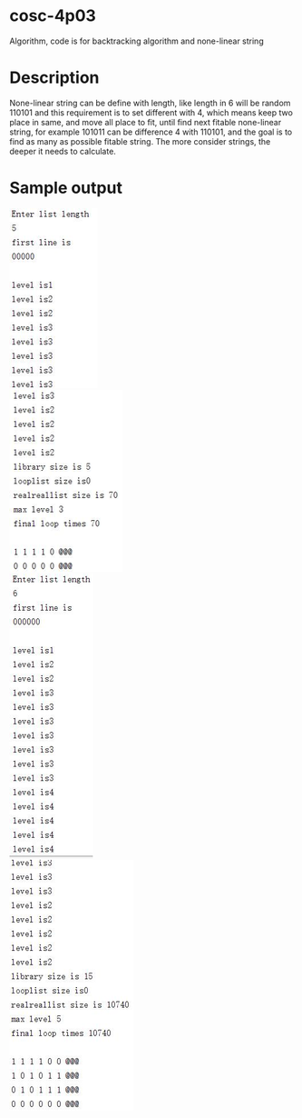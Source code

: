 # cosc-4p03
Algorithm, code is for backtracking algorithm and none-linear string

# Description
None-linear string can be define with length, like length in 6 will be random 110101 and this requirement is to set different with 4, which means keep two place in same, and move all place to fit, until find next fitable none-linear string, for example 101011 can be difference 4 with 110101, and the goal is to find as many as possible fitable string. The more consider strings, the deeper it needs to calculate.

# Sample output
<div><img src="https://github.com/Kasim-An/cosc-4p03/blob/master/sample output/403a2-1.jpg"></div>
<div><img src="https://github.com/Kasim-An/cosc-4p03/blob/master/sample output/403a2-2.jpg"></div>
<div><img src="https://github.com/Kasim-An/cosc-4p03/blob/master/sample output/403a2-3.jpg"></div>
<div><img src="https://github.com/Kasim-An/cosc-4p03/blob/master/sample output/403a2-4.jpg"></div>

